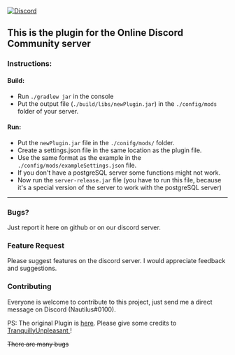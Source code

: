 [![Discord](https://img.shields.io/discord/391020510269669376.svg?logo=discord&logoColor=white&logoWidth=20&labelColor=7289DA&label=Discord&color=17cf48)](https://discord.gg/W3eYUjGbce)

## This is the plugin for the Online Discord Community server

### Instructions:

#### Build:

* Run `./gradlew jar` in the console
* Put the output file (`./build/libs/newPlugin.jar`) in the `./config/mods` folder of your server.

#### Run:
* Put the `newPlugin.jar` file in the `./conifg/mods/` folder.
* Create a settings.json file in the same location as the plugin file.
* Use the same format as the example in the `./config/mods/exampleSettings.json` file.
* If you don't have a postgreSQL server some functions might not work.
* Now run the `server-release.jar` file (you have to run this file, because it's a special version of the server to work with the postgreSQL server)
---
### Bugs? 
Just report it here on github or on our discord server.

### Feature Request
Please suggest features on the discord server. I would appreciate feedback and suggestions.

### Contributing
Everyone is welcome to contribute to this project, just send me a direct message on Discord (Nautilus#0100).


PS: The original Plugin is [here](https://github.com/TranquillyUnpleasant/ioplugin). 
Please give some credits to [TranquillyUnpleasant
](https://github.com/TranquillyUnpleasant)!

~~There are many bugs~~